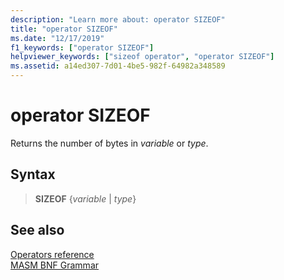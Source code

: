 ```yaml
---
description: "Learn more about: operator SIZEOF"
title: "operator SIZEOF"
ms.date: "12/17/2019"
f1_keywords: ["operator SIZEOF"]
helpviewer_keywords: ["sizeof operator", "operator SIZEOF"]
ms.assetid: a14ed307-7d01-4be5-982f-64982a348589
---
```

# operator SIZEOF

Returns the number of bytes in *variable* or *type*.

## Syntax

> **SIZEOF** {*variable* | *type*}

## See also

[Operators reference](operators-reference.md)\
[MASM BNF Grammar](masm-bnf-grammar.md)
